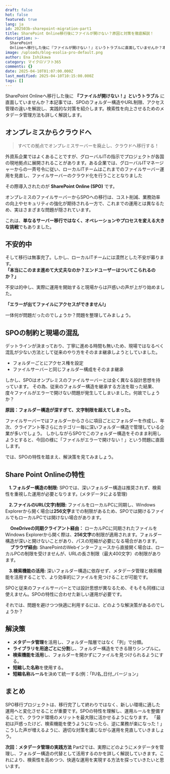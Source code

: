 ```yaml
---
draft: false
hot: false
featured: true
lang: ja
id: 202503b-sharepoint-migration-part1
title: SharePoint Online移行後にファイルが開けない？原因と対策を徹底解説！
description: >-
  SharePoint
  Onlineへ移行した後に『ファイルが開けない！』というトラブルに直面していませんか？本記事では、SPOのフォルダー構造やURL制限、アクセス管理の違いを解説し、実践的な対策を紹介します。検索性を向上させるためのメタデータ管理方法も詳しく解説！ 
image: /uploads/blog-esolia-pro-default.png
author: Ena Ishikawa
category: マイクロソフト365
comments: {}
date: 2025-04-10T01:07:00.000Z
last_modified: 2025-04-10T10:15:00.000Z
tags: []
---
```

SharePoint Onlineへ移行した後に **『ファイルが開けない！』というトラブル** に直面していませんか？本記事では、SPOのフォルダー構造やURL制限、アクセス管理の違いを解説し、実践的な対策を紹介します。検索性を向上させるためのメタデータ管理方法も詳しく解説します。

<!--more-->

## オンプレミスからクラウドへ

> すべての拠点でオンプレミスサーバーを廃止し、クラウドへ移行する！

外資系企業ではよくあることですが、グローバルITの指示でプロジェクトが各国の現地拠点に展開されることがあります。ある企業では、グローバルITマネージャーからの一斉号令に従い、ローカルITチームはこれまでのファイルサーバー運用を見直し、ファイルサーバーのクラウド化を行うこととなりました<br>
<p>その際導入されたのが <strong>SharePoint Online (SPO)</strong> です。</p>
オンプレミスのファイルサーバーからSPOへの移行は、コスト削減、業務効率の向上やセキュリティの強化が期待される一方で、これまでの運用とは異なるため、実はさまざまな問題が隠されています。<br>

これは、**単なるサーバー移行ではなく、オペレーションやプロセスを変える大きな挑戦**でもありました。

## 不安的中 

そして移行は無事完了。しかし、ローカルITチームには漠然とした不安が募ります。<br>
**「本当にこのまま進めて大丈夫なのか？エンドユーザーはついてこられるのか？」** 

不安は的中し、実際に運用を開始すると現場からは戸惑いの声が上がり始めました。

**「エラーが出てファイルにアクセスができません!」**　 

一体何が問題だったのでしょうか？問題を整理してみましょう。


## SPOの制約と現場の混乱 
デットラインが決まっており、丁寧に進める時間も無いため、現場ではなるべく混乱が少ない方法として従来のやり方をそのまま継承しようとしていました。

* フォルダーごとにアクセス権を設定
* ファイルサーバーと同じフォルダー構成をそのまま継承

しかし、SPOはオンプレミスのファイルサーバーとは全く異なる設計思想を持っています。
その為、従来のフォルダー構造を継承する方法を取った結果、度々ファイルがエラーで開けない問題が発生してしまいました。何故でしょうか？ 

**原因：フォルダー構造が深すぎて、文字制限を超えてしまった。**

ファイルサーバーではフォルダーからさらに項目ごとにフォルダーを作成し、年次、クライアント等さらにカテゴリー毎に深いフォルダー構造で管理している企業が多いでしょう。
しかしながらSPOでこのフォルダー構造をそのまま利用しようとすると、今回の様に「ファイルがエラーで開けない！」という問題に直面します。

では、SPOの特性を踏まえ、解決策を見てみましょう。

## Share Point Onlineの特性
&nbsp;&nbsp; **1.フォルダー構造の制限:** SPOでは、深いフォルダー構造は推奨されず、検索性を重視した運用が必要となります。(メタデータによる管理) 

&nbsp;&nbsp; **2.ファイルのURL(文字)制限:** ファイルをローカルPCに同期し、Windows Explorerから開く場合は**256文字**までの制限があるため、SPOでは開けるファイルでもローカルPCでは開けない場合があります。

&nbsp;&nbsp;&nbsp; **OneDriveの同期クライアント経由：** ローカルPCに同期されたファイルをWindows Explorerから開く際は、**256文字**の制限が適用されます。フォルダー構造が深いと開けないことがあり、パスの短縮が必要になる場合があります。<br>
&nbsp;&nbsp;&nbsp; **ブラウザ経由:** SharePointのWebインターフェースから直接開く場合は、ローカルPCの制限を受けませんが、URLの長さ制限（最大400文字）の制限があります。

&nbsp;&nbsp; **3.検索機能の活用:** 深いフォルダー構造に依存せず、メタデータ管理と検索機能を活用することで、より効率的にファイルを見つけることが可能です。

SPOと従来のファイルサーバーとでは設計思想が異なるため、そもそも同様には使えません。SPOの特性に合わせた新しい運用が必要です。

それでは、問題を避けつつ快適に利用するには、どのような解決策があるのでしょうか？

## 解決策
* **メタデータ管理**を活用し、フォルダー階層ではなく「列」で分類。
* **ライブラリを用途ごとに分割**し、フォルダー構造をできる限りシンプルに。 
* **検索機能を活用**し、フォルダーを開かずにファイルを見つけられるようにする。
* **短縮した名称**を使用する。
* **短縮名称ルール**を決めて統一する(例：「PJ名_日付_バージョン」 

## まとめ
SPO移行プロジェクトは、移行完了して終わりではなく、新しい環境に適した運用へと変化させることが重要です。SPOの特性を理解し、運用ルールを整備することで、クラウド環境のメリットを最大限に活かせるようになります。 
「最初は戸惑ったけど、検索機能を使うようになったら、逆に業務が楽になった！」 
こうした声が増えるように、適切な対策を講じながら運用を見直していきましょう。

**次回：メタデータ管理の実践方法**
Part2では、実際にどのようにメタデータを管理し、フォルダー構造の代替として活用するのかを詳しく解説していきます。これにより、検索性を高めつつ、快適な運用を実現する方法を探っていきたいと思います。 

